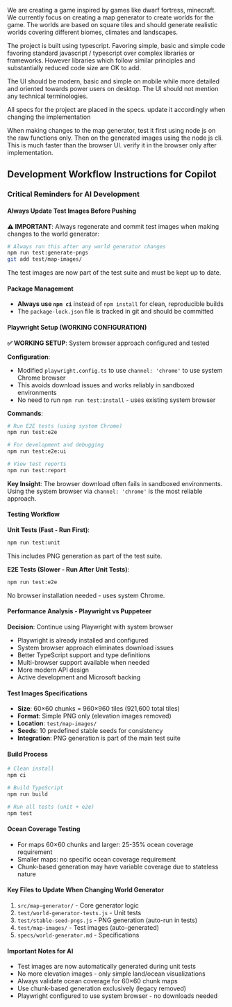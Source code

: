 We are creating a game inspired by games like dwarf fortress, minecraft. We currently focus on creating a map generator to create worlds for the game. The worlds are based on square tiles and should generate realistic worlds covering different biomes, climates and landscapes.

The project is built using typescript. Favoring simple, basic and simple code favoring standard javascript / typescript over complex libraries or frameworks. However libraries which follow similar principles and substantially reduced code size are OK to add.

The UI should be modern, basic and simple on mobile while more detailed and oriented towards power users on desktop. The UI should not mention any technical terminologies.

All specs for the project are placed in the specs. update it accordingly when changing the implementation

When making changes to the map generator, test it first using node js on the raw functions only. Then on the generated images using the node js cli. This is much faster than the browser UI. verify it in the browser only after implementation.

## Development Workflow Instructions for Copilot

### Critical Reminders for AI Development

#### Always Update Test Images Before Pushing
**⚠️ IMPORTANT**: Always regenerate and commit test images when making changes to the world generator:

```bash
# Always run this after any world generator changes
npm run test:generate-pngs
git add test/map-images/
```

The test images are now part of the test suite and must be kept up to date.

#### Package Management
- **Always use `npm ci`** instead of `npm install` for clean, reproducible builds
- The `package-lock.json` file is tracked in git and should be committed

#### Playwright Setup (WORKING CONFIGURATION)
**✅ WORKING SETUP**: System browser approach configured and tested

**Configuration**: 
- Modified `playwright.config.ts` to use `channel: 'chrome'` to use system Chrome browser
- This avoids download issues and works reliably in sandboxed environments
- No need to run `npm run test:install` - uses existing system browser

**Commands**:
```bash
# Run E2E tests (using system Chrome)
npm run test:e2e

# For development and debugging
npm run test:e2e:ui

# View test reports
npm run test:report
```

**Key Insight**: The browser download often fails in sandboxed environments. Using the system browser via `channel: 'chrome'` is the most reliable approach.

#### Testing Workflow

**Unit Tests (Fast - Run First)**:
```bash
npm run test:unit
```
This includes PNG generation as part of the test suite.

**E2E Tests (Slower - Run After Unit Tests)**:
```bash
npm run test:e2e
```
No browser installation needed - uses system Chrome.

#### Performance Analysis - Playwright vs Puppeteer
**Decision**: Continue using Playwright with system browser
- Playwright is already installed and configured  
- System browser approach eliminates download issues
- Better TypeScript support and type definitions
- Multi-browser support available when needed
- More modern API design
- Active development and Microsoft backing

#### Test Images Specifications
- **Size**: 60×60 chunks = 960×960 tiles (921,600 total tiles)
- **Format**: Simple PNG only (elevation images removed)
- **Location**: `test/map-images/`
- **Seeds**: 10 predefined stable seeds for consistency
- **Integration**: PNG generation is part of the main test suite

#### Build Process
```bash
# Clean install
npm ci

# Build TypeScript  
npm run build

# Run all tests (unit + e2e)
npm test
```

#### Ocean Coverage Testing
- For maps 60×60 chunks and larger: 25-35% ocean coverage requirement
- Smaller maps: no specific ocean coverage requirement
- Chunk-based generation may have variable coverage due to stateless nature

#### Key Files to Update When Changing World Generator
1. `src/map-generator/` - Core generator logic
2. `test/world-generator-tests.js` - Unit tests
3. `test/stable-seed-pngs.js` - PNG generation (auto-run in tests)
4. `test/map-images/` - Test images (auto-generated)
5. `specs/world-generator.md` - Specifications

#### Important Notes for AI
- Test images are now automatically generated during unit tests
- No more elevation images - only simple land/ocean visualizations
- Always validate ocean coverage for 60×60 chunk maps
- Use chunk-based generation exclusively (legacy removed)
- Playwright configured to use system browser - no downloads needed
